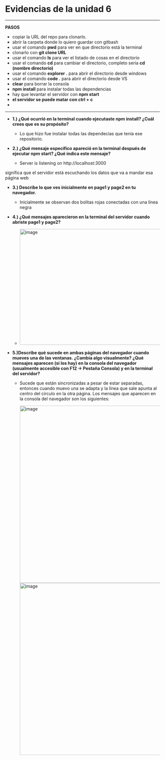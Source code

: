 
# Evidencias de la unidad 6

___

**PASOS**

  - copiar la URL del repo para clonarlo.
  - abrir la carpeta donde lo quiero guardar con gitbash
  - usar el comando **pwd** para ver en que directorio está la terminal
  - clonarlo con **git clone URL**
  - usar el comando **ls** para ver el listado de cosas en el directorio
  - usar el comando **cd** para cambiar el directorio, completo sería **cd (nombre directorio)**
  - usar el comando **explorer .** para abrir el directorio desde windows
  - usar el comando **code .** para abrir el directorio desde VS
  - **clear** para borrar la consola
  - **npm install** para instalar todas las dependencias
  - hay que levantar el servidor con **npm start**
  - **el servidor se puede matar con ctrl + c**
  - 

___

- **1.) ¿Qué ocurrió en la terminal cuando ejecutaste npm install? ¿Cuál crees que es su propósito?**

  - Lo que hizo fue instalar todas las dependecias que tenía ese repositorio.

- **2.) ¿Qué mensaje específico apareció en la terminal después de ejecutar npm start? ¿Qué indica este mensaje?**

  - Server is listening on http://localhost:3000

significa que el servidor está escuchando los datos que va a mandar esa página web

- **3.) Describe lo que ves inicialmente en page1 y page2 en tu navegador.**

  - Inicialmente se observan dos bolitas rojas conectadas con una línea negra

- **4.) ¿Qué mensajes aparecieron en la terminal del servidor cuando abriste page1 y page2?**

  - <img width="586" height="377" alt="image" src="https://github.com/user-attachments/assets/1f17be41-9635-4d31-9488-7a350942461a" />


- **5.)Describe qué sucede en ambas páginas del navegador cuando mueves una de las ventanas. ¿Cambia algo visualmente? ¿Qué mensajes aparecen (si los hay) en la consola del navegador (usualmente accesible con F12 -> Pestaña Consola) y en la terminal del servidor?**

  - Sucede que están sincronizadas a pesar de estar separadas, entonces cuando muevo una se adapta y la línea que sale apunta al centro del circulo en la otra página. Los mensajes que aparecen en la consola del navegador son los siguientes:
    
    <img width="533" height="577" alt="image" src="https://github.com/user-attachments/assets/5473338d-3f60-4b2b-b819-68a1ce9b4a20" />

    <img width="517" height="560" alt="image" src="https://github.com/user-attachments/assets/7167eda7-141d-44a0-810c-223a44aec4be" />

